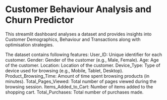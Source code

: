 # Customer Behaviour Analysis and Churn Predictor


This streamlit dashboard analyses a dataset and provides insights into Customer Demographics, Behaviour and Transactions along with optimisation strategies.

The dataset contains following features:
User_ID: Unique identifier for each customer.
Gender: Gender of the customer (e.g., Male, Female).
Age: Age of the customer.
Location: Location of the customer.
Device_Type: Type of device used for browsing (e.g., Mobile, Tablet, Desktop).
Product_Browsing_Time: Amount of time spent browsing products (in minutes).
Total_Pages_Viewed: Total number of pages viewed during the browsing session.
Items_Added_to_Cart: Number of items added to the shopping cart.
Total_Purchases: Total number of purchases made.
